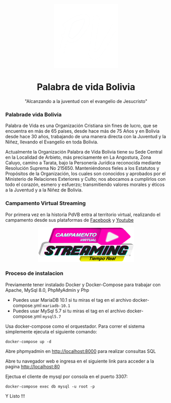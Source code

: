 <p align="center"><img width="200" src="www/images/logos/pv_blanco.png" alt="Palabrade vida Bolivia"></p>
<h1 align="center">Palabra de vida Bolivia</h1>
<p align="center">"Alcanzando a la juventud con el evangelio de Jesucristo"</p>

### Palabrade vida Bolivia
Palabra de Vida es una Organización Cristiana sin fines de lucro, que se encuentra en más de 65 países, desde hace más de 75 Años y en Bolivia desde hace 30 años, trabajando de una manera directa con la Juventud y la Niñez, llevando el Evangelio en toda Bolivia.

Actualmente la Organización Palabra de Vida Bolivia tiene su Sede Central en la Localidad de Arbieto, más precisamente en La Angostura, Zona Caluyo, camino a Tarata, bajo la Personería Jurídica reconocida mediante Resolución Suprema No 215650. Manteniéndonos fieles a los Estatutos y Propósitos de la Organización, los cuales son conocidos y aprobados por el Ministerio de Relaciones Exteriores y Culto; nos abocamos a cumplirlos con todo el corazón, esmero y esfuerzo; transmitiendo valores morales y éticos a la Juventud y a la Niñez de Bolivia.

### Campamento Virtual Streaming
Por primera vez en la historia PdVB entra al territorio virtual, realizando el campamento desde sus plataformas de [Facebook](https://www.facebook.com/Palabra-de-Vida-Bolivia-101117892019) y [Youtube](https://www.youtube.com/channel/UCkWg8_h4xmv21YqfIiBHR-A)
<p align="center"><img width="300" src="www/images/logos/logo_completo.png" alt="Campamento Streaming logo"></p>

### Proceso de instalacion

Previamente tener instalado Docker y Docker-Compose para trabajar con Apache, MySql 8.0, PhpMyAdmin y Php

- Puedes usar MariaDB 10.1 si tu miras el tag en el archivo docker-compose.yml `mariadb-10.1`
- Puedes usar MySql 5.7 si tu miras el tag en el archivo docker-compose.yml `mysql5.7`

Usa docker-compose como el orquestador. Para correr el sistema simplemente ejecuta el siguiente comando:

```
docker-compose up -d
```

Abre phpmyadmin en [http://localhost:8000](http://localhost:8000) para realizar consultas SQL

Abre tu navegador web e ingresa en el siguiente link para acceder a la pagina [http://localhost:80](http://localhost:80)

Ejectua el cliente de mysql por consola en el puerto 3307:

```
docker-compose exec db mysql -u root -p
```

Y Listo !!!